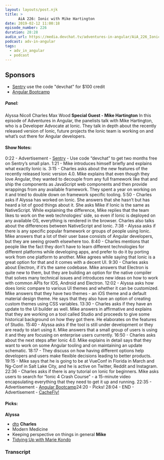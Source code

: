 ```yaml
---
layout: layouts/post.njk
title: >
      AiA 226: Ionic with Mike Hartington
date: 2019-02-12 11:00:18
episode_number: 226
duration: 28:28
audio_url: https://media.devchat.tv/adventures-in-angular/AiA_226_Ionic_with_Mike_Hartington.mp3
podcast: adv-in-angular
tags: 
  - adv_in_angular
  - podcast
---
```


## **Sponsors**

- [Sentry](http://sentry.io)&nbsp;use the code "devchat" for $100 credit
- [Angular Bootcamp](https://angularbootcamp.com)

##### **Panel:**
Alyssa Nicoll Charles Max Wood **Special Guest - Mike Hartington** In this episode of Adventures in Angular, the panelists talk with Mike Hartington, who is a Developer Advocate at Ionic. They talk in depth about the recently released version of Ionic, future projects the Ionic team is working on and what’s out there for Angular developers.
#### **Show Notes:**
0:22 - Advertisement - [Sentry](https://sentry.io/welcome/) - Use code “devchat” to get two months free on Sentry’s small plan. 1:21 - Mike introduces himself briefly and explains what exactly Ionic is. 3:15 - Charles asks about the new features of the recently released Ionic version 4.0. Mike explains that even though they love Angular, they wanted to decouple from any full framework like that and ship the components as JavaScript web components and then provide wrappings from any available framework. They spent a year on working on it and tried to double down on framework specific tooling. 5:50 - Charles asks if Alyssa has worked on Ionic. She answers that she hasn’t but has heard a lot of good things about it. She asks Mike if Ionic is the same as NativeScript. While explaining the difference, Mike replies that the team likes to work on the web technologies’ side, so even if Ionic is deployed on any available OS, everything is rendered in the browser. Charles also talks about the differences between NativeScript and Ionic. 7:38 - Alyssa asks if there is any specific popular framework or groups of people using Ionic. Mike answers that a lot of their user base consists of Angular developers, but they are seeing growth elsewhere too. 8:40 - Charles mentions that people like the fact they don’t have to learn different technologies for different platforms while developing apps, and prefer to do it by porting work from one platform to another. Mike agrees while saying that Ionic is a great option for that and it comes with a decent UI. 9:30 - Charles asks about Electron, if it’s the same codebase. Mike answers that Electron is quite new to them, but they are building an option for the native compiler that solves many technical issues and introduces new ideas on how to work with common APIs for IOS, Android and Electron. 12:02 - Alyssa asks how does Ionic compare to various UI themes and whether it can be customized. Mike answers that they have two themes - an iOS theme and a default material design theme. He says that they also have an option of creating custom themes using CSS variables. 13:30 - Charles asks if they have an update to the UI builder as well. Mike answers in affirmative and explains that they are working on a tool called Studio and proceeds to give some historical background on how they got there. He elaborates on the features of Studio. 15:40 - Alyssa asks if the tool is still under development or they are ready to start using it. Mike answers that a small group of users is using it and they are focusing on enterprise users currently. 16:50 - Charles asks about the next steps after Ionic 4.0. Mike explains in detail says that they want to work on some Angular tooling and on maintaining an update schematic. 18:17 - They discuss on how having different options help developers and users make flexible decisions leading to better products. 19:15 - Mike says that he is going to be at VueConf in Florida in March and Ng-Conf in Salt Lake City, and he is active on Twitter, Reddit and Instagram. 22:36 - Charles asks if there is any tutorial on Ionic for beginners. Mike asks users to search for “Ionic 4 Crash Course” - a 15-minute video encapsulating everything that they need to get it up and running. 22:35 - Advertisement - [Angular Bootcamp](https://angularbootcamp.com/)24:20 - Picks! 28:04 - END - Advertisement - [CacheFly!](https://www.cachefly.com/)&nbsp;
#### **Picks:**
 **Alyssa**
- [dto](http://dev.to)
**Charles**
- Modern Medicine
- Keeping perspective on things in general
**Mike**
- [Tidying Up with Marie Kondo](https://www.netflix.com/se-en/title/80209379)


### Transcript


